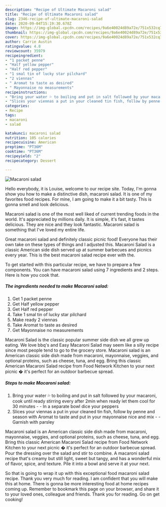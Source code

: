 ```yaml
---
description: "Recipe of Ultimate Macaroni salad"
title: "Recipe of Ultimate Macaroni salad"
slug: 2346-recipe-of-ultimate-macaroni-salad
date: 2020-09-04T15:19:30.678Z
image: https://img-global.cpcdn.com/recipes/9a6e40024d89a72e/751x532cq70/macaroni-salad-recipe-main-photo.jpg
thumbnail: https://img-global.cpcdn.com/recipes/9a6e40024d89a72e/751x532cq70/macaroni-salad-recipe-main-photo.jpg
cover: https://img-global.cpcdn.com/recipes/9a6e40024d89a72e/751x532cq70/macaroni-salad-recipe-main-photo.jpg
author: Carrie Austin
ratingvalue: 4.8
reviewcount: 35979
recipeingredient:
- "1 packet penne"
- "Half yellow pepper"
- "Half red pepper"
- "1 smal tin of lucky star pilchard"
- "2 viennas"
- " Aromat to taste as desired"
- " Mayonnaise no measurements"
recipeinstructions:
- "Bring your water 💦 to boiling and put in salt followed by your macaroni, cook until ready stirring every after 2min when ready let them cool for 30 minutes  In a separate bowl dice your peppers"
- "Slices your viennas a put in your cleaned tin fish, follow by penne and season with Aromat to taste and put in your mayonnaise nice and mix  Garnish with parsley"
categories:
- Recipe
tags:
- macaroni
- salad

katakunci: macaroni salad 
nutrition: 105 calories
recipecuisine: American
preptime: "PT36M"
cooktime: "PT36M"
recipeyield: "2"
recipecategory: Dessert

---
```



![Macaroni salad](https://img-global.cpcdn.com/recipes/9a6e40024d89a72e/751x532cq70/macaroni-salad-recipe-main-photo.jpg)

Hello everybody, it is Louise, welcome to our recipe site. Today, I'm gonna show you how to make a distinctive dish, macaroni salad. It is one of my favorites food recipes. For mine, I am going to make it a bit tasty. This is gonna smell and look delicious.

Macaroni salad is one of the most well liked of current trending foods in the world. It's appreciated by millions daily. It is simple, it's fast, it tastes delicious. They are nice and they look fantastic. Macaroni salad is something that I've loved my entire life.

Great macaroni salad and definitely classic picnic food! Everyone has their own take on these types of things and I adjusted this. Macaroni Salad is a classic American side dish served up at summer barbecues and picnics every year. This is the best macaroni salad recipe ever with the.


To get started with this particular recipe, we have to prepare a few components. You can have macaroni salad using 7 ingredients and 2 steps. Here is how you cook that.

<!--inarticleads1-->

##### The ingredients needed to make Macaroni salad:

1. Get 1 packet penne
1. Get Half yellow pepper
1. Get Half red pepper
1. Take 1 smal tin of lucky star pilchard
1. Make ready 2 viennas
1. Take  Aromat to taste as desired
1. Get  Mayonnaise no measurements


Macaroni Salad is the classic popular summer side dish we all grew up eating. We love bbq&#39;s and Easy Macaroni Salad may seem like a silly recipe since most people tend to go to the grocery store. Macaroni salad is an American classic side dish made from macaroni, mayonnaise, veggies, and optional proteins, such as cheese, tuna, and egg. Bring this classic American Macaroni Salad recipe from Food Network Kitchen to your next picnic � it&#39;s perfect for an outdoor barbecue spread. 

<!--inarticleads2-->

##### Steps to make Macaroni salad:

1. Bring your water 💦 to boiling and put in salt followed by your macaroni, cook until ready stirring every after 2min when ready let them cool for 30 minutes -  - In a separate bowl dice your peppers
1. Slices your viennas a put in your cleaned tin fish, follow by penne and season with Aromat to taste and put in your mayonnaise nice and mix -  - Garnish with parsley


Macaroni salad is an American classic side dish made from macaroni, mayonnaise, veggies, and optional proteins, such as cheese, tuna, and egg. Bring this classic American Macaroni Salad recipe from Food Network Kitchen to your next picnic � it&#39;s perfect for an outdoor barbecue spread. Pour the dressing over the salad and stir to combine. A macaroni salad recipe that&#39;s creamy but still light, sweet but tangy, and has a wonderful mix of flavor, spice, and texture. Pile it into a bowl and serve it at your next. 

So that is going to wrap it up with this exceptional food macaroni salad recipe. Thank you very much for reading. I am confident that you will make this at home. There is gonna be more interesting food at home recipes coming up. Remember to bookmark this page on your browser, and share it to your loved ones, colleague and friends. Thank you for reading. Go on get cooking!
